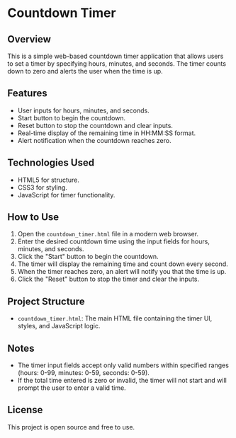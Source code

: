 # Countdown Timer

## Overview
This is a simple web-based countdown timer application that allows users to set a timer by specifying hours, minutes, and seconds. The timer counts down to zero and alerts the user when the time is up.

## Features
- User inputs for hours, minutes, and seconds.
- Start button to begin the countdown.
- Reset button to stop the countdown and clear inputs.
- Real-time display of the remaining time in HH:MM:SS format.
- Alert notification when the countdown reaches zero.

## Technologies Used
- HTML5 for structure.
- CSS3 for styling.
- JavaScript for timer functionality.

## How to Use
1. Open the `countdown_timer.html` file in a modern web browser.
2. Enter the desired countdown time using the input fields for hours, minutes, and seconds.
3. Click the "Start" button to begin the countdown.
4. The timer will display the remaining time and count down every second.
5. When the timer reaches zero, an alert will notify you that the time is up.
6. Click the "Reset" button to stop the timer and clear the inputs.

## Project Structure
- `countdown_timer.html`: The main HTML file containing the timer UI, styles, and JavaScript logic.

## Notes
- The timer input fields accept only valid numbers within specified ranges (hours: 0-99, minutes: 0-59, seconds: 0-59).
- If the total time entered is zero or invalid, the timer will not start and will prompt the user to enter a valid time.

## License
This project is open source and free to use.
